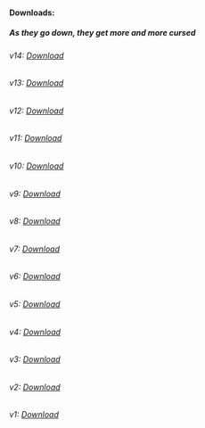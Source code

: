 #### Downloads:
##### As they go down, they get more and more cursed

###### v14: [Download](https://github.com/BuffoonSpoon/cheesemod/blob/mod-downloads/bluecheesefinal.jar?raw=true)
###### v13: [Download](https://github.com/BuffoonSpoon/cheesemod/blob/mod-downloads/bluecheesev13.jar?raw=true)
###### v12: [Download](https://github.com/BuffoonSpoon/cheesemod/blob/mod-downloads/bluecheesev12.jar?raw=true)
###### v11: [Download](https://github.com/BuffoonSpoon/cheesemod/blob/mod-downloads/bluecheesev11.jar?raw=true)
###### v10: [Download](https://github.com/BuffoonSpoon/cheesemod/blob/mod-downloads/bluecheesev10.jar?raw=true)
###### v9: [Download](https://github.com/BuffoonSpoon/cheesemod/blob/mod-downloads/bluecheesev9.jar?raw=true)
###### v8: [Download](https://github.com/BuffoonSpoon/cheesemod/blob/mod-downloads/bluecheesev8.jar?raw=true)
###### v7: [Download](https://github.com/BuffoonSpoon/cheesemod/blob/mod-downloads/bluecheesev7.jar?raw=true)
###### v6: [Download](https://github.com/BuffoonSpoon/cheesemod/blob/mod-downloads/bluecheesev6.jar?raw=true)
###### v5: [Download](https://github.com/BuffoonSpoon/cheesemod/blob/mod-downloads/bluecheesev5.jar?raw=true)
###### v4: [Download](https://github.com/BuffoonSpoon/cheesemod/blob/mod-downloads/bluecheesev4.jar?raw=true)
###### v3: [Download](https://github.com/BuffoonSpoon/cheesemod/blob/mod-downloads/bluecheesev3.jar?raw=true)
###### v2: [Download](https://github.com/BuffoonSpoon/cheesemod/blob/mod-downloads/bluecheesev2.jar?raw=true)
###### v1: [Download](https://github.com/BuffoonSpoon/cheesemod/blob/mod-downloads/bluecheesev1.jar?raw=true)
